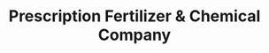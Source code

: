 ---
title: "Prescription Fertilizer & Chemical Company"
url: /ivor/prescription-fertilizer-and-chemical-company/
shop: agrarian
---